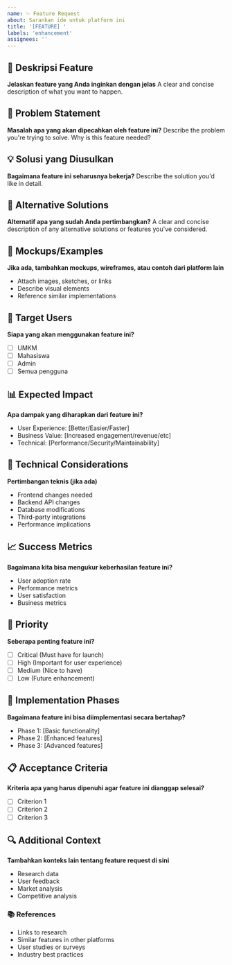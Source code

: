 ```yaml
---
name: ✨ Feature Request
about: Sarankan ide untuk platform ini
title: '[FEATURE] '
labels: 'enhancement'
assignees: ''
---
```


## 🌟 Deskripsi Feature
**Jelaskan feature yang Anda inginkan dengan jelas**
A clear and concise description of what you want to happen.

## 🎯 Problem Statement
**Masalah apa yang akan dipecahkan oleh feature ini?**
Describe the problem you're trying to solve. Why is this feature needed?

## 💡 Solusi yang Diusulkan
**Bagaimana feature ini seharusnya bekerja?**
Describe the solution you'd like in detail.

## 🔄 Alternative Solutions
**Alternatif apa yang sudah Anda pertimbangkan?**
A clear and concise description of any alternative solutions or features you've considered.

## 🎨 Mockups/Examples
**Jika ada, tambahkan mockups, wireframes, atau contoh dari platform lain**
- Attach images, sketches, or links
- Describe visual elements
- Reference similar implementations

## 👥 Target Users
**Siapa yang akan menggunakan feature ini?**
- [ ] UMKM
- [ ] Mahasiswa
- [ ] Admin
- [ ] Semua pengguna

## 📊 Expected Impact
**Apa dampak yang diharapkan dari feature ini?**
- User Experience: [Better/Easier/Faster]
- Business Value: [Increased engagement/revenue/etc]
- Technical: [Performance/Security/Maintainability]

## 🔧 Technical Considerations
**Pertimbangan teknis (jika ada)**
- Frontend changes needed
- Backend API changes
- Database modifications
- Third-party integrations
- Performance implications

## 📈 Success Metrics
**Bagaimana kita bisa mengukur keberhasilan feature ini?**
- User adoption rate
- Performance metrics
- User satisfaction
- Business metrics

## 🎯 Priority
**Seberapa penting feature ini?**
- [ ] Critical (Must have for launch)
- [ ] High (Important for user experience)
- [ ] Medium (Nice to have)
- [ ] Low (Future enhancement)

## 🚀 Implementation Phases
**Bagaimana feature ini bisa diimplementasi secara bertahap?**
- Phase 1: [Basic functionality]
- Phase 2: [Enhanced features]
- Phase 3: [Advanced features]

## 📋 Acceptance Criteria
**Kriteria apa yang harus dipenuhi agar feature ini dianggap selesai?**
- [ ] Criterion 1
- [ ] Criterion 2
- [ ] Criterion 3

## 🔍 Additional Context
**Tambahkan konteks lain tentang feature request di sini**
- Research data
- User feedback
- Market analysis
- Competitive analysis

### 📚 References
- Links to research
- Similar features in other platforms
- User studies or surveys
- Industry best practices